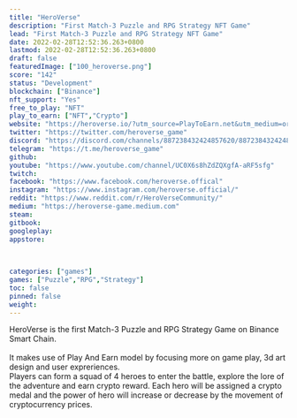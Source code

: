 ```yaml
---
title: "HeroVerse"
description: "First Match-3 Puzzle and RPG Strategy NFT Game"
lead: "First Match-3 Puzzle and RPG Strategy NFT Game"
date: 2022-02-28T12:52:36.263+0800
lastmod: 2022-02-28T12:52:36.263+0800
draft: false
featuredImage: ["100_heroverse.png"]
score: "142"
status: "Development"
blockchain: ["Binance"]
nft_support: "Yes"
free_to_play: "NFT"
play_to_earn: ["NFT","Crypto"]
website: "https://heroverse.io/?utm_source=PlayToEarn.net&utm_medium=organic&utm_campaign=gamepage"
twitter: "https://twitter.com/heroverse_game"
discord: "https://discord.com/channels/887238432424857620/887238432424857622"
telegram: "https://t.me/heroverse_game"
github: 
youtube: "https://www.youtube.com/channel/UC0X6s8hZdZQXgfA-aRF5sfg"
twitch: 
facebook: "https://www.facebook.com/heroverse.offical"
instagram: "https://www.instagram.com/heroverse.official/"
reddit: "https://www.reddit.com/r/HeroVerseCommunity/"
medium: "https://heroverse-game.medium.com"
steam: 
gitbook: 
googleplay: 
appstore: 

  
    
categories: ["games"]
games: ["Puzzle","RPG","Strategy"]
toc: false
pinned: false
weight: 
---
```

HeroVerse is the first Match-3 Puzzle and RPG Strategy Game on Binance Smart Chain.<br> <br> It makes use of Play And Earn model by focusing more on game play, 3d art design and user expreriences. <br> Players can form a squad of 4 heroes to enter the battle, explore the lore of the adventure and earn crypto reward. Each hero will be assigned a crypto medal and the power of hero will increase or decrease by the movement of cryptocurrency prices.